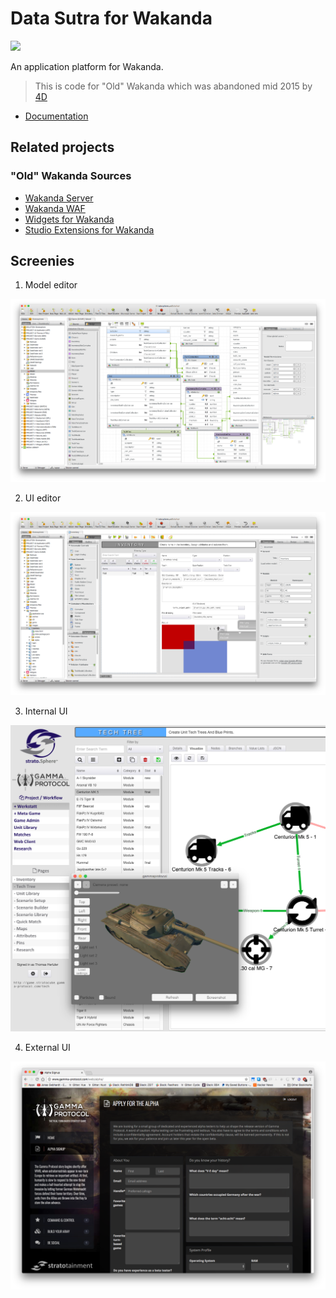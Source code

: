 # Data Sutra for Wakanda

![](https://img.shields.io/badge/Wakanda-v10-yellow.svg)

An application platform for Wakanda.

> This is code for "Old" Wakanda which was abandoned mid 2015 by [4D](http://www.4d.com/)

- [Documentation](https://datamosaic.github.io/data-sutra-wakanda/documentation/)

## Related projects

### "Old" Wakanda Sources

- [Wakanda Server](https://github.com/Wakanda/core-Wakanda)
- [Wakanda WAF](https://github.com/Wakanda/WAF)
- [Widgets for Wakanda](https://github.com/Wakanda-Packages/wakanda-widgets)
- [Studio Extensions for Wakanda](https://github.com/Wakanda/wakanda-extensions)

## Screenies

1. Model editor

![](wakanda-model-example.png)

2. UI editor

![](wakanda-ui-editor.png)

3. Internal UI

![](wakanda-ui-example.png)

4. External UI

![](wakanda-ui-external.png)



